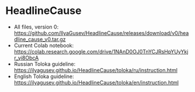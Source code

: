# HeadlineCause

- All files, version 0: https://github.com/IlyaGusev/HeadlineCause/releases/download/v0/headline_cause_v0.tar.gz
- Current Colab notebook: https://colab.research.google.com/drive/1NAnD0OJ0TnYCJRsHpYUyYkjr_yi8ObcA
- Russian Toloka guideline: https://ilyagusev.github.io/HeadlineCause/toloka/ru/instruction.html
- English Toloka guideline: https://ilyagusev.github.io/HeadlineCause/toloka/en/instruction.html
